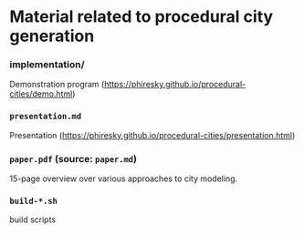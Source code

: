 # Material related to procedural city generation

### implementation/

Demonstration program (https://phiresky.github.io/procedural-cities/demo.html)

### `presentation.md`

Presentation (https://phiresky.github.io/procedural-cities/presentation.html)

### `paper.pdf` (source: `paper.md`)

15-page overview over various approaches to city modeling.

### `build-*.sh`

build scripts
